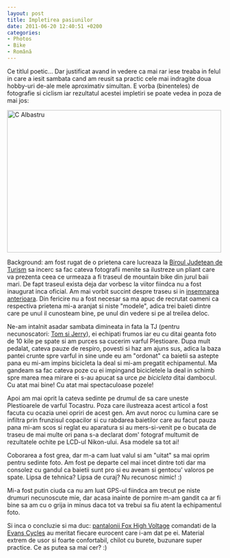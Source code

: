 ```yaml
---
layout: post
title: Impletirea pasiunilor
date: 2011-06-20 12:40:51 +0200
categories:
- Photos
- Bike
- Română
---
```

<p>Ce titlul poetic... Dar justificat avand in vedere ca mai rar iese treaba in felul in care a iesit sambata cand am reusit sa practic cele mai indragite doua hobby-uri de-ale mele aproximativ simultan. E vorba (binenteles) de fotografie si ciclism iar rezultatul acestei impletiri se poate vedea in poza de mai jos:</p>
<p><a href="http://www.flickr.com/photos/janos/5849617428/" title="C Albastru by János Rusiczki, on Flickr"><img src="http://farm3.static.flickr.com/2722/5849617428_a7d119f79c.jpg" width="500" height="332" alt="C Albastru"></a></p>
<p>Background: am fost rugat de o prietena care lucreaza la <a href="http://www.visitmaramures.ro/">Biroul Judetean de Turism</a> sa incerc sa fac cateva fotografii menite sa ilustreze un pliant care va prezenta ceea ce urmeaza a fi traseul de mountain bike din jurul baii mari. De fapt traseul exista deja dar vorbesc la viitor fiindca nu a fost inaugurat inca oficial. Am mai vorbit succint despre traseu si in <a href="http://www.rusiczki.net/2011/06/09/technobicicleala/">insemnarea anterioara</a>. Din fericire nu a fost necesar sa ma apuc de recrutat oameni ca respectiva prietena mi-a aranjat si niste "modele", adica trei baieti dintre care pe unul il cunosteam bine, pe unul din vedere si pe al treilea deloc.</p>
<p>Ne-am intalnit asadar sambata dimineata in fata la TJ (pentru necunoscatori: <a href="https://foursquare.com/venue/7428736">Tom si Jerry</a>), ei echipati frumos iar eu cu ditai geanta foto de 10 kile pe spate si am purces sa cucerim varful Plestioare. Dupa mult pedalat, cateva pauze de respiro, povesti si haz am ajuns sus, adica la baza pantei crunte spre varful in sine unde eu am "ordonat" ca baietii sa astepte pana eu mi-am impins bicicleta la deal si mi-am pregatit echipamentul. Ma gandeam sa fac cateva poze cu ei impingand bicicletele la deal in schimb spre marea mea mirare ei s-au apucat sa urce <em>pe bicicleta</em> ditai dambocul. Cu atat mai bine! Cu atat mai spectaculoase pozele!</p>
<p>Apoi am mai oprit la cateva sedinte pe drumul de sa care uneste Plestioarele de varful Tocastru. Poza care ilustreaza acest articol a fost facuta cu ocazia unei opriri de acest gen. Am avut noroc cu lumina care se infiltra prin frunzisul copacilor si cu rabdarea baietilor care au facut pauza pana mi-am scos si reglat eu aparatura si au mers-si-venit pe o bucata de traseu de mai multe ori pana s-a declarat dom' fotograf multumit de rezultatele ochite pe LCD-ul Nikon-ului. Asa modele sa tot ai!</p>
<p>Coborarea a fost grea, dar m-a cam luat valul si am "uitat" sa mai oprim pentru sedinte foto. Am fost pe departe cel mai incet dintre toti dar ma consolez cu gandul ca baietii sunt pro si eu aveam si gentocu' valoros pe spate. Lipsa de tehnica? Lipsa de curaj? Nu recunosc nimic! :)</p>
<p>Mi-a fost putin ciuda ca nu am luat GPS-ul fiindca am trecut pe niste drumuri necunoscute mie, dar acasa inainte de pornire m-am gandit ca ar fi bine sa am cu o grija in minus daca tot va trebui sa fiu atent la echipamentul foto.</p>
<p>Si inca o concluzie si ma duc: <a href="http://www.rusiczki.net/wp-content/uploads/2011/06/fox-clothing-high-voltage-short.jpg" class="fancybox">pantalonii Fox High Voltage</a> comandati de la <a href="http://www.evanscycles.com/">Evans Cycles</a> au meritat fiecare eurocent care i-am dat pe ei. Material extrem de usor si foarte confortabil, chilot cu burete, buzunare super practice. Ce as putea sa mai cer? :)</p>
